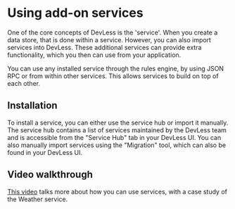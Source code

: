 # Using add-on services

One of the core concepts of DevLess is the 'service'. When you create a data store, that is done within a service. However, you can also import services into DevLess. These additional services can provide extra functionality, which you then can use from your application. 

You can use any installed service through the rules engine, by using JSON RPC or from within other services. This allows services to build on top of each other.

## Installation

To install a service, you can either use the service hub or import it manually. The service hub contains a list of services maintained by the DevLess team and is accessible from the "Service Hub" tab in your DevLess UI. You can also manually import services using the "Migration" tool, which can also be found in your DevLess UI.

## Video walkthrough

[This video](https://www.youtube.com/watch?v=ii99siuj1gs) talks more about how you can use services, with a case study of the Weather service.